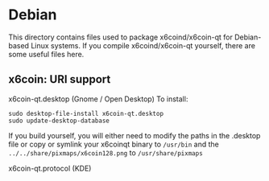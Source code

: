 
Debian
====================
This directory contains files used to package x6coind/x6coin-qt
for Debian-based Linux systems. If you compile x6coind/x6coin-qt yourself, there are some useful files here.

## x6coin: URI support ##


x6coin-qt.desktop  (Gnome / Open Desktop)
To install:

	sudo desktop-file-install x6coin-qt.desktop
	sudo update-desktop-database

If you build yourself, you will either need to modify the paths in
the .desktop file or copy or symlink your x6coinqt binary to `/usr/bin`
and the `../../share/pixmaps/x6coin128.png` to `/usr/share/pixmaps`

x6coin-qt.protocol (KDE)

